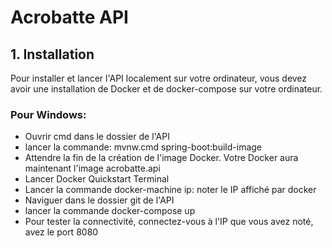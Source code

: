 # Acrobatte API

## 1. Installation

Pour installer et lancer l'API localement sur votre ordinateur, vous devez avoir une installation de Docker et de docker-compose sur votre ordinateur.

### Pour Windows:

- Ouvrir cmd dans le dossier de l'API
- lancer la commande: mvnw.cmd spring-boot:build-image
- Attendre la fin de la création de l'image Docker. Votre Docker aura maintenant l'image acrobatte.api
- Lancer Docker Quickstart Terminal
- Lancer la commande docker-machine ip: noter le IP affiché par docker
- Naviguer dans le dossier git de l'API
- lancer la commande docker-compose up
- Pour tester la connectivité, connectez-vous à l'IP que vous avez noté, avez le port 8080